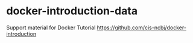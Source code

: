 # docker-introduction-data
Support material for Docker Tutorial https://github.com/cis-ncbj/docker-introduction
